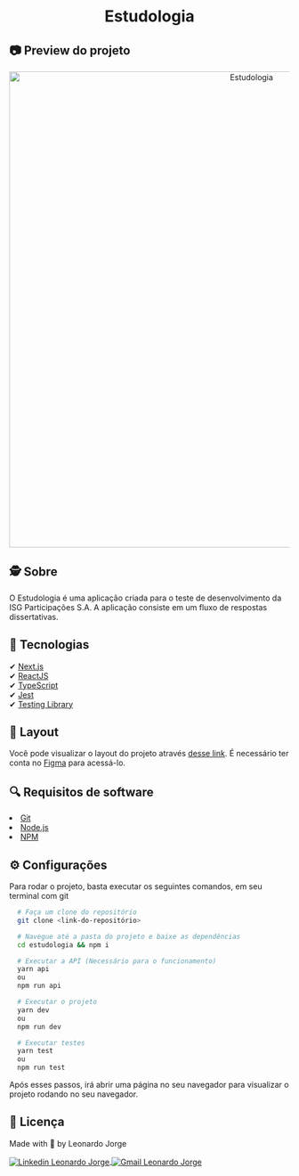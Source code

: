 <h1 align="center">
  Estudologia
</h1>

## 📷 Preview do projeto

<div align="center">
  <img width="855" alt="Estudologia" src="https://github.com/LeonardoJorge4/estudologia/assets/69438854/6672904c-7d7a-4be5-b90a-8e54502c00fb" />
</div>

## 🕵️ Sobre

O Estudologia é uma aplicação criada para o teste de desenvolvimento da ISG Participações S.A. A aplicação consiste em um
fluxo de respostas dissertativas.

## 🚀 Tecnologias

✔ [Next.js](https://nextjs.org/)
<br />
✔ [ReactJS](https://reactjs.org/)
<br />
✔ [TypeScript](https://www.typescriptlang.org/)
<br />
✔ [Jest](https://jestjs.io/pt-BR/)
<br />
✔ [Testing Library](https://testing-library.com/)

## 🎨 Layout

Você pode visualizar o layout do projeto através [desse link](https://www.figma.com/file/u3eJVWwFI11YKU7OJWdUum/%5B-Estudologia-%5D-Test-Frontend?node-id=0%3A1). É necessário ter conta no [Figma](https://www.figma.com/) para acessá-lo.

## 🔍 Requisitos de software

<li><a href="https://git-scm.com">Git</a></li>
<li><a href="https://nodejs.org/en">Node.js</a></li>
<li><a href="https://www.npmjs.com/">NPM</a></li>

## ⚙ Configurações

Para rodar o projeto, basta executar os seguintes comandos, em seu terminal com git

```bash
  # Faça um clone do repositório
  git clone <link-do-repositório>

  # Navegue até a pasta do projeto e baixe as dependências
  cd estudologia && npm i

  # Executar a API (Necessário para o funcionamento)
  yarn api
  ou
  npm run api

  # Executar o projeto
  yarn dev
  ou
  npm run dev

  # Executar testes
  yarn test
  ou
  npm run test
```

Após esses passos, irá abrir uma página no seu navegador para visualizar o projeto rodando no seu navegador.
<br/>

## 📝 Licença

<p>Made with 💜 by Leonardo Jorge<p>
<p>
  <a href="https://www.linkedin.com/in/leonardo-c-jorge/" target="_blank">
    <img align="center" src="https://img.shields.io/badge/LinkedIn-%230077B5?style=for-the-badge&logo=linkedin&logoColor=white" alt="Linkedin Leonardo Jorge" />
  </a>
  <a href="mailto:leonardoti4437@gmail.com" target="_blank">
    <img align="center" src="https://img.shields.io/badge/Gmail-FF0000?style=for-the-badge&logo=gmail&logoColor=white" alt="Gmail Leonardo Jorge" />
  </a>
</p>
